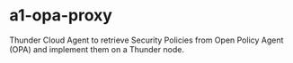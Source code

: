 # a1-opa-proxy
Thunder Cloud Agent to retrieve Security Policies from Open Policy Agent (OPA) and implement them on a Thunder node.
